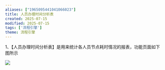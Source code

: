 ```yaml
---
aliases: ["1965095441041066023"]
title: 人员办理时间分析表
created: 2025-07-15
modified: 2025-07-15
tags: ['流程引擎']
theme: 流程引擎
---
```


1、【人员办理时间分析表】是用来统计各人员节点耗时情况的报表，功能页面如下图所示

![](https://myhelpdoc.oss-cn-heyuan.aliyuncs.com/mdimages/61f151220499e0d603a1c6d9ad7e2e98.jpg)


